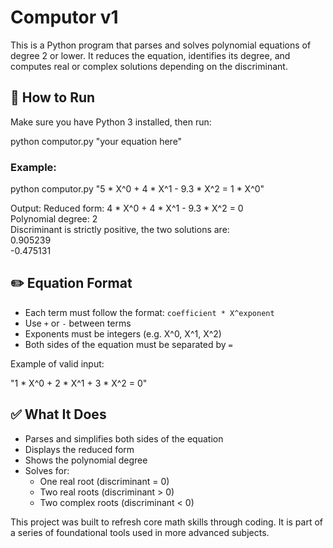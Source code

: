 # Computor v1

This is a Python program that parses and solves polynomial equations of degree 2 or lower. It reduces the equation, identifies its degree, and computes real or complex solutions depending on the discriminant.

## 🚀 How to Run

Make sure you have Python 3 installed, then run:

  python computor.py "your equation here"

### Example:

  python computor.py "5 * X^0 + 4 * X^1 - 9.3 * X^2 = 1 * X^0"

Output:
  Reduced form: 4 * X^0 + 4 * X^1 - 9.3 * X^2 = 0  
  Polynomial degree: 2  
  Discriminant is strictly positive, the two solutions are:  
  0.905239  
  -0.475131  

## ✏️ Equation Format

- Each term must follow the format: `coefficient * X^exponent`
- Use `+` or `-` between terms
- Exponents must be integers (e.g. X^0, X^1, X^2)
- Both sides of the equation must be separated by `=`

Example of valid input:

  "1 * X^0 + 2 * X^1 + 3 * X^2 = 0"

## ✅ What It Does

- Parses and simplifies both sides of the equation
- Displays the reduced form
- Shows the polynomial degree
- Solves for:
  - One real root (discriminant = 0)
  - Two real roots (discriminant > 0)
  - Two complex roots (discriminant < 0)

This project was built to refresh core math skills through coding. It is part of a series of foundational tools used in more advanced subjects.
